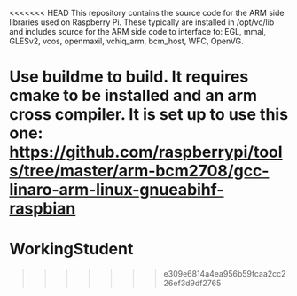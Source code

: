 <<<<<<< HEAD
This repository contains the source code for the ARM side libraries used on Raspberry Pi.
These typically are installed in /opt/vc/lib and includes source for the ARM side code to interface to:
EGL, mmal, GLESv2, vcos, openmaxil, vchiq_arm, bcm_host, WFC, OpenVG.

Use buildme to build. It requires cmake to be installed and an arm cross compiler. It is set up to use this one:
https://github.com/raspberrypi/tools/tree/master/arm-bcm2708/gcc-linaro-arm-linux-gnueabihf-raspbian
=======
# WorkingStudent
>>>>>>> e309e6814a4ea956b59fcaa2cc226ef3d9df2765
